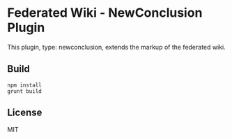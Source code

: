 # Federated Wiki - NewConclusion Plugin

This plugin, type: newconclusion, extends the markup of the federated wiki.

## Build

    npm install
    grunt build

## License

MIT

